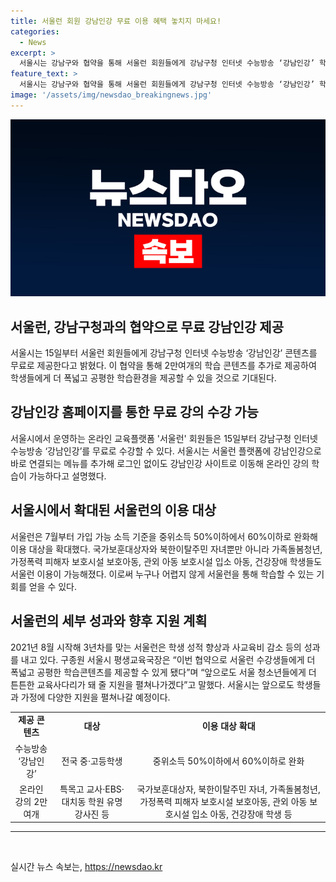 ```yaml
---
title: 서울런 회원 강남인강 무료 이용 혜택 놓치지 마세요!
categories:
  - News
excerpt: >
  서울시는 강남구와 협약을 통해 서울런 회원들에게 강남구청 인터넷 수능방송 ‘강남인강’ 학습 콘텐츠를 무료로 제공한다고 발표했습니다. 이로써 온라인 교육플랫폼 서울런 회원은 로그인 없이 강남인강 학습 콘텐츠를 즉시 이용할 수 있으며, 가입 대상이 중위소득 60%로 확대됐습니다. 또한 특목고 교사 및 유명 강사진 등의 강의가 연 5만원에 제공된다고 합니다. 서울시 평생교육국장은 서울런 수강생들에게 더 폭넓고 공평한 학습콘텐츠를 제공할 수 있게 됐다고 밝혔습니다.
feature_text: >
  서울시는 강남구와 협약을 통해 서울런 회원들에게 강남구청 인터넷 수능방송 ‘강남인강’ 학습 콘텐츠를 무료로 제공한다고 발표했습니다. 이로써 온라인 교육플랫폼 서울런 회원은 로그인 없이 강남인강 학습 콘텐츠를 즉시 이용할 수 있으며, 가입 대상이 중위소득 60%로 확대됐습니다. 또한 특목고 교사 및 유명 강사진 등의 강의가 연 5만원에 제공된다고 합니다. 서울시 평생교육국장은 서울런 수강생들에게 더 폭넓고 공평한 학습콘텐츠를 제공할 수 있게 됐다고 밝혔습니다.
image: '/assets/img/newsdao_breakingnews.jpg'
---
```


<p><img src="/assets/img/newsdao_breakingnews.jpg" alt="ranknews 속보" /></p>

<h2 data-ke-size="size26">서울런, 강남구청과의 협약으로 무료 강남인강 제공</h2>

<p data-ke-size="size16">서울시는 15일부터 서울런 회원들에게 강남구청 인터넷 수능방송 ‘강남인강’ 콘텐츠를 무료로 제공한다고 밝혔다. 이 협약을 통해 2만여개의 학습 콘텐츠를 추가로 제공하여 학생들에게 더 폭넓고 공평한 학습환경을 제공할 수 있을 것으로 기대된다.</p>

<h2 data-ke-size="size24">강남인강 홈페이지를 통한 무료 강의 수강 가능</h2>

<p data-ke-size="size16">서울시에서 운영하는 온라인 교육플랫폼 '서울런' 회원들은 15일부터 강남구청 인터넷 수능방송 ‘강남인강’를 무료로 수강할 수 있다. 서울시는 서울런 플랫폼에 강남인강으로 바로 연결되는 메뉴를 추가해 로그인 없이도 강남인강 사이트로 이동해 온라인 강의 학습이 가능하다고 설명했다.</p>

<h2 data-ke-size="size24">서울시에서 확대된 서울런의 이용 대상</h2>

<p data-ke-size="size16">서울런은 7월부터 가입 가능 소득 기준을 중위소득 50%이하에서 60%이하로 완화해 이용 대상을 확대했다. 국가보훈대상자와 북한이탈주민 자녀뿐만 아니라 가족돌봄청년, 가정폭력 피해자 보호시설 보호아동, 관외 아동 보호시설 입소 아동, 건강장애 학생들도 서울런 이용이 가능해졌다. 이로써 누구나 어렵지 않게 서울런을 통해 학습할 수 있는 기회를 얻을 수 있다.</p>

<h2 data-ke-size="size24">서울런의 세부 성과와 향후 지원 계획</h2>

<p data-ke-size="size16">2021년 8월 시작해 3년차를 맞는 서울런은 학생 성적 향상과 사교육비 감소 등의 성과를 내고 있다. 구종원 서울시 평생교육국장은 “이번 협약으로 서울런 수강생들에게 더 폭넓고 공평한 학습콘텐츠를 제공할 수 있게 됐다”며 “앞으로도 서울 청소년들에게 더 튼튼한 교육사다리가 돼 줄 지원을 펼쳐나가겠다”고 말했다. 서울시는 앞으로도 학생들과 가정에 다양한 지원을 펼쳐나갈 예정이다.</p>

<table>
    <tbody>
        <tr>
            <td style="text-align: center;"><b>제공 콘텐츠</b></td>
            <td style="text-align: center;"><b>대상</b></td>
            <td style="text-align: center;"><b>이용 대상 확대</b></td>
        </tr>
        <tr>
            <td style="text-align: center;">수능방송 ‘강남인강’</td>
            <td style="text-align: center;">전국 중·고등학생</td>
            <td style="text-align: center;">중위소득 50%이하에서 60%이하로 완화</td>
        </tr>
        <tr>
            <td style="text-align: center;">온라인 강의 2만여개</td>
            <td style="text-align: center;">특목고 교사·EBS·대치동 학원 유명 강사진 등</td>
            <td style="text-align: center;">국가보훈대상자, 북한이탈주민 자녀, 가족돌봄청년, 가정폭력 피해자 보호시설 보호아동, 관외 아동 보호시설 입소 아동, 건강장애 학생 등</td>
        </tr>
    </tbody>
</table>

<hr>

<p data-ke-size="size16">&nbsp;</p>
실시간 뉴스 속보는, <a href="https://newsdao.kr" rel="dofollow">https://newsdao.kr</a>


